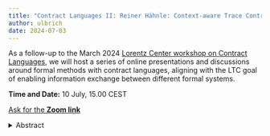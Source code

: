 ```yaml
---
title: "Contract Languages II: Reiner Hähnle: Context-aware Trace Contracts – 10 July 2024"
author: ulbrich
date: 2024-07-03
---
```


As a follow-up to the March 2024 [Lorentz Center workshop on Contract
Languages](https://www.lorentzcenter.nl/contract-languages.html), we
will host a series of online presentations and discussions around
formal methods with contract languages, aligning with the LTC goal of
enabling information exchange between different formal systems.

**Time and Date:** 10 July, 15.00 CEST

[Ask for the **Zoom link**](mailto:ulbrich@kit.edu)

<details>
  <summary>Abstract</summary>
  
**Title:**<br>
Context-aware Trace Contracts<br>
Joint work with Eduard Kamburjan (U Oslo), Marco Scaletta (TU Darmstadt)

**Abstract:**<br>
The behavior of concurrent, asynchronous procedures depends in general on 
the call context, because of the global protocols that govern scheduling. 
This context cannot be specified with the state-based Hoare-style 
contracts common in deductive verification. Recent work generalized 
state-based to trace contracts, which permit to specify internal behavior 
of a procedure, such as calls or state changes, but not its call context. 
In this talk we discuss a program logic of context-aware trace contracts 
for specifying global behavior of asynchronous programs. We also provide a 
sound proof system. To observe the program state not merely at the end 
points of a procedure, we introduce the novel concept of an observation 
binder.

</details>
